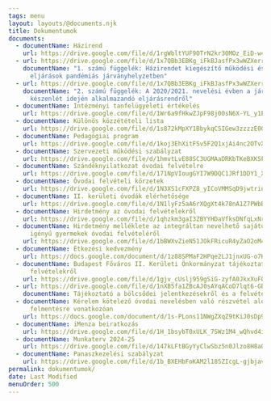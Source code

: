 ```yaml
---
tags: menu
layout: layouts/@documents.njk
title: Dokumentumok
documents:
  - documentName: Házirend
    url: https://drive.google.com/file/d/1rgWbltYUF9OTrN2kr30MOz_EiD-w4y4O/view?usp=sharing
  - url: https://drive.google.com/file/d/1x7QBb3EBKg_iFkBJasfPx3wWZXerrGFj/view?usp=sharing
    documentName: "1. számú függelék: Házirendet kiegészítő működési és egészségügyi
      eljárások pandémiás járványhelyzetben"
  - url: https://drive.google.com/file/d/1x7QBb3EBKg_iFkBJasfPx3wWZXerrGFj/view?usp=sharing
    documentName: "2. számú függelék: A 2020/2021. nevelési évben a járványügyi
      készenlét idején alkalmazandó eljárásrendről"
  - documentName: Intézményi tanfelügyeleti értékelés
    url: https://drive.google.com/file/d/1Wr6a9fHkwZJpF98j00sN6X-YL_y1EtLk/view?usp=sharing
  - documentName: Különös közzétételi lista
    url: https://drive.google.com/file/d/1s872kMpXY1BbykqCSIGew3zzzzE0GxPH/view?usp=sharing
  - documentName: Pedagógiai program
    url: https://drive.google.com/file/d/1koj3EhXitFSv5F2Q1xjAi4nc2OTvXdUk/view?usp=sharing
  - documentName: Szervezeti működési szabályzat
    url: https://drive.google.com/file/d/1hmvtLvE88SC3UGMAaDRKbTKeBXKSFnP3/view?usp=sharing
  - documentName: Szándéknyilatkozat óvodai felvételre
    url: https://drive.google.com/file/d/171NpVIougGYI7W9DQC1JRf1DDY1_XfUM/view?usp=share_link
  - documentName: Óvodai felvételi körzetek
    url: https://drive.google.com/file/d/1N3XS1cFXPZ8_yICoVMMSqD9jwtriqfcG/view?usp=share_link
  - documentName: II. kerületi óvodák elérhetősége
    url: https://drive.google.com/file/d/1N1lyFz5aA6rXQgXt4k78nA1Z7PWbB8vk/view?usp=share_link
  - documentName: Hirdetmény az óvodai felvételekről
    url: https://drive.google.com/file/d/1qhzkm3gaI3ZBYYHDaVfksDNfqLxNrPSi/view?usp=share_link
  - documentName: Hirdetmény melléklete az integráltan nevelhető sajátos nevelési
      igényű gyermekek óvodai felvételéről
    url: https://drive.google.com/file/d/1bBWXvZieN51JOkFRicuR4yZaO2oM4rHi/view?usp=sharing
  - documentName: Étkezési kedvezmény
    url: https://docs.google.com/document/d/1z88SPMaF2HPqe2LJ1jnxUG-o7HySGThVaTGTfujnuvw/edit?usp=sharing
  - documentName: Budapest Főváros II. Kerületi Önkormányzat tájékoztató az óvodai
      felvételekről
    url: https://drive.google.com/file/d/1gjv_cUslj959gSiG-zyfA0JkxXuFQHNd/view?usp=share_link
  - url: https://drive.google.com/file/d/1nXB5fa1ZBcAJ0sAYqACoD7lqt6-GBuGZ/view?usp=share_link
    documentName: Tájékoztató a bölcsődei jelentkezésekről és a felvételi eljárásról
  - documentName: Kérelem kötelező óvodai nevelésben való részvétel alóli
      felmentésre vonatkozóan
    url: https://docs.google.com/document/d/1s-PLons11NWgZXqZ9tKiJ0sDp9N9EXgT/edit?usp=share_link&ouid=116175482746977777439&rtpof=true&sd=true
  - documentName: iMenza beiratkozás
    url: https://drive.google.com/file/d/1H_1bsybT0xULK_7SWz1M4_wQhvd4i8T2/view?usp=share_link
  - documentName: Munkaterv 2024-25
    url: https://drive.google.com/file/d/147kLFtBGyYyClwSbz5n0Jlzo8H8aQmVu/view?usp=share_link
  - documentName: Panaszkezelési szabályzat
    url: https://drive.google.com/file/d/1b_BXEHbFoKAM2l185ZIcgL-gjbjavU0E/view?usp=share_link
permalink: dokumentumok/
date: Last Modified
menuOrder: 500
---
```


